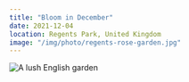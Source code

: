 ```yaml
---
title: "Bloom in December"
date: 2021-12-04
location: Regents Park, United Kingdom
image: "/img/photo/regents-rose-garden.jpg"
---
```


![A lush English garden](/img/photo/regents-rose-garden.jpg)
